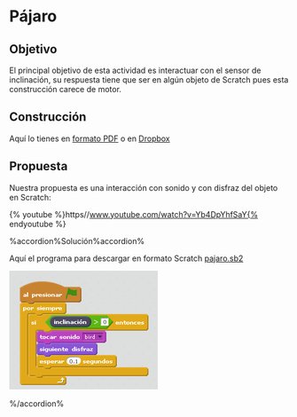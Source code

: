 
# Pájaro

## Objetivo

El principal objetivo de esta actividad es interactuar con el sensor de inclinación, su respuesta tiene que ser en algún objeto de Scratch pues esta construcción carece de motor.

## Construcción

Aquí lo tienes en [formato PDF](http://ro-botica.com/pdf/WeDo/Flying%20Bird.pdf) o en [Dropbox](https://www.dropbox.com/s/pqgn8qoujh9dvua/PAJARO.pdf?dl=0)

## Propuesta

Nuestra propuesta es una interacción con sonido y con disfraz del objeto en Scratch:

{% youtube %}https//www.youtube.com/watch?v=Yb4DpYhfSaY{% endyoutube %}

%accordion%Solución%accordion%

Aquí el programa para descargar en formato Scratch [pajaro.sb2](http://aularagon.catedu.es/materialesaularagon2013/LegoWedo/M2/pajaro.sb2)

![](img/pajaro.png)

%/accordion%